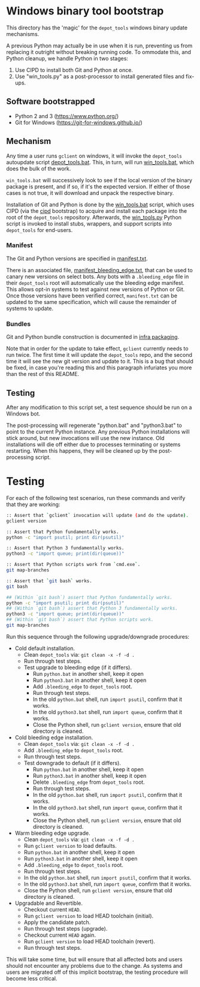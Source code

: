 # Windows binary tool bootstrap

This directory has the 'magic' for the `depot_tools` windows binary update
mechanisms.

A previous Python may actually be in use when it is run, preventing us
from replacing it outright without breaking running code. To
ommodate this, and Python cleanup, we handle Python in two stages:

1. Use CIPD to install both Git and Python at once.
2. Use "win_tools.py" as a post-processor to install generated files and
   fix-ups.

## Software bootstrapped
  * Python 2 and 3 (https://www.python.org/)
  * Git for Windows (https://git-for-windows.github.io/)

## Mechanism

Any time a user runs `gclient` on windows, it will invoke the `depot_tools`
autoupdate script [depot_tools.bat](../../update_depot_tools.bat). This, in
turn, will run [win_tools.bat](./win_tools.bat), which does the bulk of the
work.

`win_tools.bat` will successively look to see if the local version of the binary
package is present, and if so, if it's the expected version. If either of those
cases is not true, it will download and unpack the respective binary.

Installation of Git and Python is done by the [win_tools.bat](./win_tools.bat)
script, which uses CIPD (via the [cipd](/cipd.bat) bootstrap) to acquire and
install each package into the root of the `depot_tools` repository. Afterwards,
the [win_tools.py](./win_tools.py) Python script is invoked to install stubs,
wrappers, and support scripts into `depot_tools` for end-users.

### Manifest

The Git and Python versions are specified in [manifest.txt](./manifest.txt).

There is an associated file,
[manifest_bleeding_edge.txt](./manifest_bleeding_edge.txt), that can be used
to canary new versions on select bots. Any bots with a `.bleeding_edge` file
in their `depot_tools` root will automatically use the bleeding edge manifest.
This allows opt-in systems to test against new versions of Python or Git. Once
those versions have been verified correct, `manifest.txt` can be updated to the
same specification, which will cause the remainder of systems to update.

### Bundles

Git and Python bundle construction is documented in
[infra packaging](https://chromium.googlesource.com/infra/infra/+/master/doc/packaging/).

Note that in order for the update to take effect, `gclient` currently needs to
run twice. The first time it will update the `depot_tools` repo, and the second
time it will see the new git version and update to it. This is a bug that should
be fixed, in case you're reading this and this paragraph infuriates you more
than the rest of this README.

## Testing

After any modification to this script set, a test sequence should be run on a
Windows bot.

The post-processing will regenerate "python.bat" and "python3.bat" to point to
the current Python instance. Any previous Python installations will stick
around, but new invocations will use the new instance. Old installations will
die off either due to processes terminating or systems restarting. When this
happens, they will be cleaned up by the post-processing script.

Testing
=======

For each of the following test scenarios, run these commands and verify that
they are working:

```bash
:: Assert that `gclient` invocation will update (and do the update).
gclient version

:: Assert that Python fundamentally works.
python -c "import psutil; print dir(psutil)"

:: Assert that Python 3 fundamentally works.
python3 -c "import queue; print(dir(queue))"

:: Assert that Python scripts work from `cmd.exe`.
git map-branches

:: Assert that `git bash` works.
git bash

## (Within `git bash`) assert that Python fundamentally works.
python -c "import psutil; print dir(psutil)"
## (Within `git bash`) assert that Python 3 fundamentally works.
python3 -c "import queue; print(dir(queue))"
## (Within `git bash`) assert that Python scripts work.
git map-branches
```

Run this sequence through the following upgrade/downgrade procedures:

* Cold default installation.
  - Clean `depot_tools` via: `git clean -x -f -d .`
  - Run through test steps.
  - Test upgrade to bleeding edge (if it differs).
    - Run `python.bat` in another shell, keep it open
    - Run `python3.bat` in another shell, keep it open
    - Add `.bleeding_edge` to `depot_tools` root.
    - Run through test steps.
    - In the old `python.bat` shell, run `import psutil`, confirm that it
      works.
    - In the old `python3.bat` shell, run `import queue`, confirm that it
      works.
    - Close the Python shell, run `gclient version`, ensure that old directory
      is cleaned.
* Cold bleeding edge installation.
  - Clean `depot_tools` via: `git clean -x -f -d .`
  - Add `.bleeding_edge` to `depot_tools` root.
  - Run through test steps.
  - Test downgrade to default (if it differs).
    - Run `python.bat` in another shell, keep it open
    - Run `python3.bat` in another shell, keep it open
    - Delete `.bleeding_edge` from `depot_tools` root.
    - Run through test steps.
    - In the old `python.bat` shell, run `import psutil`, confirm that it
      works.
    - In the old `python3.bat` shell, run `import queue`, confirm that it
      works.
    - Close the Python shell, run `gclient version`, ensure that old directory
      is cleaned.
* Warm bleeding edge upgrade.
  - Clean `depot_tools` via: `git clean -x -f -d .`
  - Run `gclient version` to load defaults.
  - Run `python.bat` in another shell, keep it open
  - Run `python3.bat` in another shell, keep it open
  - Add `.bleeding_edge` to `depot_tools` root.
  - Run through test steps.
  - In the old `python.bat` shell, run `import psutil`, confirm that it
    works.
  - In the old `python3.bat` shell, run `import queue`, confirm that it
    works.
  - Close the Python shell, run `gclient version`, ensure that old directory is
    cleaned.
* Upgradable and Revertible.
  - Checkout current `HEAD`.
  - Run `gclient version` to load HEAD toolchain (initial).
  - Apply the candidate patch.
  - Run through test steps (upgrade).
  - Checkout current `HEAD` again.
  - Run `gclient version` to load HEAD toolchain (revert).
  - Run through test steps.

This will take some time, but will ensure that all affected bots and users
should not encounter any problems due to the change. As systems and users are
migrated off of this implicit bootstrap, the testing procedure will become less
critical.
